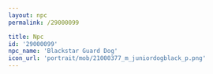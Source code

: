 ```yaml
---
layout: npc
permalink: /29000099

title: Npc
id: '29000099'
npc_name: 'Blackstar Guard Dog'
icon_url: 'portrait/mob/21000377_m_juniordogblack_p.png'
---
```

